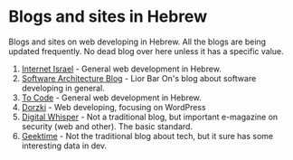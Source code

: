 # Blogs and sites in Hebrew

Blogs and sites on web developing in Hebrew. All the blogs are being updated frequently. No dead blog over here unless it has a specific value.

1. [Internet Israel](https://internet-israel.com) - General web development in Hebrew.
1. [Software Architecture Blog](http://www.softwarearchiblog.com/) - Lior Bar On's blog about software developing in general.
1. [To Code](https://www.tocode.co.il/blog) - General web development in Hebrew.
1. [Dorzki](https://www.dorzki.co.il/blog/) - Web developing, focusing on WordPress
1. [Digital Whisper](https://www.digitalwhisper.co.il/) - Not a traditional blog, but important e-magazine on security (web and other). The basic standard.
1. [Geektime](https://www.geektime.co.il/) - Not the traditional blog about tech, but it sure has some interesting data in dev. 
